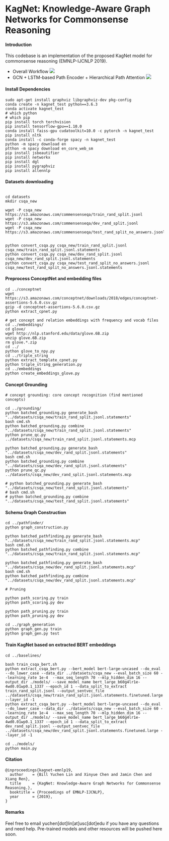  # KagNet: Knowledge-Aware Graph Networks for Commonsense Reasoning 
 
#### Introduction
This codebase is an implementation of the proposed KagNet model for commonsense reasoning (EMNLP-IJCNLP 2019). 


- Overall Workflow
![](figures/intro.jpg)
- GCN + LSTM-based Path Encoder + Hierarchical Path Attention
![](figures/kagnet.png)
 
 
#### Install Dependencies 

```
sudo apt-get install graphviz libgraphviz-dev pkg-config
conda create -n kagnet_test python==3.6.3
conda activate kagnet_test
# which python
# which pip
pip install torch torchvision 
pip install tensorflow-gpu==1.10.0
conda install faiss-gpu cudatoolkit=10.0 -c pytorch -n kagnet_test 
pip install nltk
conda install -c conda-forge spacy -n kagnet_test
python -m spacy download en
ptthon -m spacy download en_core_web_sm
pip install jsbeautifier
pip install networkx
pip install dgl
pip install pygraphviz
pip install allennlp
```

#### Datasets downloading
```

cd datasets
mkdir csqa_new

wget -P csqa_new https://s3.amazonaws.com/commensenseqa/train_rand_split.jsonl
wget -P csqa_new https://s3.amazonaws.com/commensenseqa/dev_rand_split.jsonl
wget -P csqa_new https://s3.amazonaws.com/commensenseqa/test_rand_split_no_answers.jsonl


python convert_csqa.py csqa_new/train_rand_split.jsonl csqa_new/train_rand_split.jsonl.statements
python convert_csqa.py csqa_new/dev_rand_split.jsonl csqa_new/dev_rand_split.jsonl.statements
python convert_csqa.py csqa_new/test_rand_split_no_answers.jsonl csqa_new/test_rand_split_no_answers.jsonl.statements
```

#### Preprocess ConceptNet and embedding files
```
cd ../conceptnet
wget https://s3.amazonaws.com/conceptnet/downloads/2018/edges/conceptnet-assertions-5.6.0.csv.gz
gzip -d conceptnet-assertions-5.6.0.csv.gz
python extract_cpnet.py

# get concept and relation embeddings with frequency and vocab files
cd ../embeddings/
cd glove/
wget http://nlp.stanford.edu/data/glove.6B.zip
unzip glove.6B.zip
rm glove.*.zip
cd ../
python glove_to_npy.py  
cd ../triple_string
python extract_template_cpnet.py
python triple_string_generation.py
cd ../embeddings
python create_embeddings_glove.py
```

#### Concept Grounding
```
# concept grounding: core concept recognition (find mentioned concepts)
 
cd ../grounding/
python batched_grounding.py generate_bash "../datasets/csqa_new/train_rand_split.jsonl.statements"
bash cmd.sh
python batched_grounding.py combine "../datasets/csqa_new/train_rand_split.jsonl.statements"
python prune_qc.py ../datasets/csqa_new/train_rand_split.jsonl.statements.mcp

python batched_grounding.py generate_bash "../datasets/csqa_new/dev_rand_split.jsonl.statements"
bash cmd.sh
python batched_grounding.py combine "../datasets/csqa_new/dev_rand_split.jsonl.statements"
python prune_qc.py ../datasets/csqa_new/dev_rand_split.jsonl.statements.mcp

# python batched_grounding.py generate_bash "../datasets/csqa_new/test_rand_split.jsonl.statements"
# bash cmd.sh
# python batched_grounding.py combine "../datasets/csqa_new/test_rand_split.jsonl.statements"
```

#### Schema Graph Construction
```
cd ../pathfinder/
python graph_construction.py

python batched_pathfinding.py generate_bash "../datasets/csqa_new/train_rand_split.jsonl.statements.mcp"
bash cmd.sh
python batched_pathfinding.py combine "../datasets/csqa_new/train_rand_split.jsonl.statements.mcp"

python batched_pathfinding.py generate_bash "../datasets/csqa_new/dev_rand_split.jsonl.statements.mcp"
bash cmd.sh
python batched_pathfinding.py combine "../datasets/csqa_new/dev_rand_split.jsonl.statements.mcp"

# Pruning 

python path_scoring.py train
python path_scoring.py dev

python path_pruning.py train
python path_pruning.py dev

cd ../graph_generation
python graph_gen.py train
python graph_gen.py test
```

#### Train KagNet based on extracted BERT embeddings
```
cd ../baselines/

bash train_csqa_bert.sh
python extract_csqa_bert.py --bert_model bert-large-uncased --do_eval --do_lower_case --data_dir ../datasets/csqa_new --eval_batch_size 60 --learning_rate 1e-4  --max_seq_length 70 --mlp_hidden_dim 16 --output_dir ./models/ --save_model_name bert_large_b60g4lr1e-4wd0.01wp0.1_1337 --epoch_id 1 --data_split_to_extract train_rand_split.jsonl --output_sentvec_file ../datasets/csqa_new/train_rand_split.jsonl.statements.finetuned.large --layer_id -1 
python extract_csqa_bert.py --bert_model bert-large-uncased --do_eval --do_lower_case --data_dir ../datasets/csqa_new --eval_batch_size 60 --learning_rate 1e-4  --max_seq_length 70 --mlp_hidden_dim 16 --output_dir ./models/ --save_model_name bert_large_b60g4lr1e-4wd0.01wp0.1_1337 --epoch_id 1 --data_split_to_extract dev_rand_split.jsonl --output_sentvec_file ../datasets/csqa_new/dev_rand_split.jsonl.statements.finetuned.large --layer_id -1

cd ../models/
python main.py

```

#### Citation
```
@inproceedings{kagnet-emnlp19,
  author    = {Bill Yuchen Lin and Xinyue Chen and Jamin Chen and Xiang Ren},
  title     = {KagNet: Knowledge-Aware Graph Networks for Commonsense Reasoning.},
  booktitle = {Proceedings of EMNLP-IJCNLP},
  year      = {2019},
}
``` 
#### Remarks
Feel free to email yuchen[dot]lin[at]usc[dot]edu if you have any questions and need help. 
Pre-trained models and other resources will be pushed here soon.

